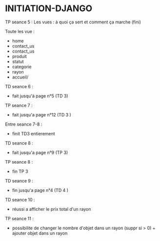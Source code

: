 # INITIATION-DJANGO
TP seance 5 :
Les vues : à quoi ça sert et comment ça marche (fini)  

Toute les vue : 
- home
- contact_us
- contact_us
- produit
- statut
- categorie
- rayon
- accueil/<param>

TD seance 6 : 
 - fait jusqu'à page n°5 (TD 3)

TP seance 7 :
 - fait jusqu'a page n°12 (TD 3 )

Entre seance 7-8 : 
 - finit TD3 entierement 

TD seance 8 : 
 - fait jusqu'a page n°9 (TP 3)

TP seance 8 : 
 - fin TP 3

TD seance 9 : 
 - fin jusqu'a page n°4 (TD 4 )

TD seance 10 :
 - réussi a afficher le prix total d'un rayon 

TP seance 11 : 
 - possibilite de changer le nombre d'objet dans un rayon (suppr si > 0) + ajouter objet dans un rayon 
 